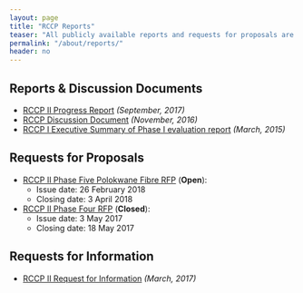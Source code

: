 ```yaml
---
layout: page
title: "RCCP Reports"
teaser: "All publicly available reports and requests for proposals are accessible from this page."
permalink: "/about/reports/"
header: no
---
```


## Reports & Discussion Documents

- [RCCP II Progress Report](http://www.usaf.ac.za/wp-content/uploads/2016/09/RCCP-II-Progress-report.pdf) *(September, 2017)*
- [RCCP Discussion Document](http://www.usaf.ac.za/wp-content/uploads/2016/11/Discussion-document-The-Rural-Campuses-Connection-Project.pdf) *(November, 2016)*
- [RCCP I Executive Summary of Phase I evaluation report](http://www.usaf.ac.za/rural-campuses-connection-project-rccp/) *(March, 2015)*

## Requests for Proposals

- [RCCP II Phase Five Polokwane Fibre RFP](https://www.tenet.ac.za/news/rccp-ii-phase-five-polokwane-fibre-rfp) (**Open**):
  - Issue date: 26 February 2018
  - Closing date: 3 April 2018
- [RCCP II Phase Four RFP](https://www.tenet.ac.za/doc/rccp-ii-phase-four-rfp-v2.0/) (**Closed**):
  - Issue date: 3 May 2017
  - Closing date: 18 May 2017
  
## Requests for Information

- [RCCP II Request for Information](https://www.tenet.ac.za/doc/rccp-ii-phase-four-sites-20170315-v1) *(March, 2017)*

  
